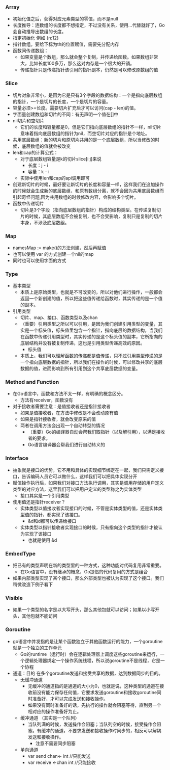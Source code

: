 ### Array
- 初始化值之后，获得对应元素类型的零值，而不是null
- 长度推导：连数组的长度都不想指定，不过没有关系，使用...代替就好了，Go会自动推导出数组的长度。
- 指定初始化 例如 {n:12}
- 指针数组。要给下标为th的位置赋值，需要先分配内存
- 函数间传递数组：
  - 如果变量是个数组，那么就会整个复制，并传递给函数。如果数组非常大，比如长度100多万，那么这对内存是一个很大的开销。
  - 传递指针只是传递指针该引用的指针副本，仍然是可以修改原数组的值

### Slice
- 切片对象非常小，是因为它是只有3个字段的数据结构：一个是指向底层数组的指针，一个是切片的长度，一个是切片的容量。
- 容量必须>=长度。需要切片扩充后才可以访问(cap - len)的值。
- 字面量创建数组和切片的不同：有无声明一个值在[]中
- nil切片和空切片
  - 它们的长度和容量都是0，但是它们指向底层数组的指针不一样，nil切片意味着指向底层数组的指针为nil，而空切片对应的指针是个地址。
- 共用底层数组：新的切片和原切片共用的是一个底层数组，所以当修改的时候，底层数组的值就会被改变
- len和cap的计算公式：
  - 对于底层数组容量是k的切片slice[i:j]来说
    - 长度：j - i
    - 容量：k - i
  - 实际中使用len和cap的api调用即可
- 创建新切片的时候，最好要让新切片的长度和容量一样，这样我们在追加操作的时候就会生成新的底层数组，和原有数组分离，就不会因为共用底层数组而引起奇怪问题,因为共用数组的时候修改内容，会影响多个切片。
- 函数中传递切片
  - 切片是3个字段（指向底层数组的指针）构成的结构类型。在传递复制切片的时候，其底层数组不会被复制，也不会受影响，复制只是复制的切片本身，不涉及底层数组。

### Map
- namesMap := make()的方法创建，然后再赋值
- 也可以使用 var 的方式创建一个nil的map
- 同时也可以使用字面的方式

### Type
- 基本类型
  - 本质上是原始类型，也就是不可改变的，所以对他们进行操作，一般都会返回一个新创建的值，所以把这些值传递给函数时，其实传递的是一个值的副本。
- 引用类型
  - 切片、map、接口、函数类型以及chan
  - （重要）引用类型之所以可以引用，是因为我们创建引用类型的变量，其实是一个标头值，标头值里包含一个指针，指向底层的数据结构，当我们在函数中传递引用类型时，其实传递的是这个标头值的副本，它所指向的底层结构并没有被复制传递，这也是引用类型传递高效的原因。
    - 标头值
  - 本质上，我们可以理解函数的传递都是值传递，只不过引用类型传递的是一个指向底层数据的指针，所以我们在操作的时候，可以修改共享的底层数据的值，进而影响到所有引用到这个共享底层数据的变量。

### Method and Function
- 在Go语言中，函数和方法不太一样，有明确的概念区分。
  - 方法有receiver，函数没有
- 对于接收者需要注意：是值接收者还是指针接收者
  - 如果是值接收者，在方法中修改是不会改动原有值
  - 如果是指针接收者，就会改变原来的值
  - 两者在调用方法会出现一个自动转型的情况
    - （重要）Go的编译器自动会帮我们取指针（以及解引用），以满足接收者的要求。
    - Go语言编译器会帮我们进行自动转义的

### Interface
- 抽象就是接口的优势，它不用和具体的实现细节绑定在一起，我们只需定义接口，告诉编码人员它可以做什么，这样我们可以把具体实现分开
- 赋值操作执行后，如果我们对接口方法执行调用，其实是调用存储的用户定义类型的对应方法，这里我们可以把用户定义的类型称之为实体类型
  - 接口其实是一个引用类型
- 使用值还是指针receiver？
  - 实体类型以值接收者实现接口的时候，不管是实体类型的值，还是实体类型值的指针，都实现了该接口。
    - &d和d都可以传递给接口
  - 实体类型以指针接收者实现接口的时候，只有指向这个类型的指针才被认为实现了该接口
    - 也就是使用 &d

### EmbedType
- 把已有的类型声明在新的类型里的一种方式，这种功能对代码复用非常重要。
  - 在Go语言中，没有继承的概念，Go提倡的代码复用的方式是组合
- 如果内部类型实现了某个接口，那么外部类型也被认为实现了这个接口。我们稍微改造下例子看下

### Visible
- 如果一个类型的名字是以大写开头，那么其他包就可以访问；如果以小写开头，其他包就不能访问

### Goroutine
- go语言中并发指的是让某个函数独立于其他函数运行的能力，一个goroutine就是一个独立的工作单元
  - Go的runtime（运行时）会在逻辑处理器上调度这些goroutine来运行，一个逻辑处理器绑定一个操作系统线程，所以说goroutine不是线程，它是一个协程
- 通道：目的 在多个goroutine发送和接受共享的数据，达到数据同步的目的。
  - 无缓冲通道
    - 无缓冲的通道指的是通道的大小为0，也就是说，这种类型的通道在接收前没有能力保存任何值，它要求发送goroutine和接收goroutine同时准备好，才可以完成发送和接收操作。
    - 如果没有同时准备好的话，先执行的操作就会阻塞等待，直到另一个相对应的操作准备好为止。
  - 缓冲通道  （其实是一个队列）
    - 当队列满的时候，发送操作会阻塞；当队列空的时候，接受操作会阻塞。有缓冲的通道，不要求发送和接收操作时同步的，相反可以解耦发送和接收操作。
      - 注意不需要同步阻塞
  - 单向通道
    - var send chan<- int //只能发送
    - var receive <-chan int //只能接收